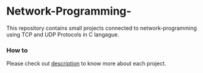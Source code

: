 # Network-Programming-

This repository contains small projects connected to network-programming using TCP and UDP Protocols in C langague.

### How to

Please check out [description](https://github.com/Exceleent/Network-Programming-/tree/master/docs) to know more about each project.
